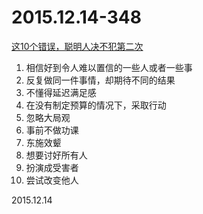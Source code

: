 2015.12.14-348
==============
[这10个错误，聪明人决不犯第二次](http://mp.weixin.qq.com/s?__biz=MTY3NzIwMTc2MQ==&mid=401195404&idx=1&sn=b37a1d23bd04ded399b65f5828e5e1f6&scene=1&srcid=12179KlPw7IEqGN6py0yPM0y#rd)

1. 相信好到令人难以置信的一些人或者一些事
2. 反复做同一件事情，却期待不同的结果
3. 不懂得延迟满足感
4. 在没有制定预算的情况下，采取行动
5. 忽略大局观
6. 事前不做功课
7. 东施效颦
8. 想要讨好所有人
9. 扮演成受害者
10. 尝试改变他人

2015.12.14